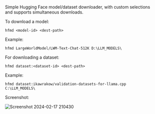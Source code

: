 Simple Hugging Face model/dataset downloader, with custom selections and supports simultaneous downloads.

To download a model:
```
hfmd <model-id> <dest-path>
````
Example:
```
hfmd LargeWorldModel/LWM-Text-Chat-512K D:\LLM_MODELS\
```
For downloading a dataset:
```
hfmd dataset:<dataset-id> <dest-path>
````
Example:
```
hfmd dataset:ikawrakow/validation-datasets-for-llama.cpp C:\LLM_MODELS\
```
Screenshot:

![Screenshot 2024-02-17 210430](https://github.com/dranger003/hfmd/assets/1760549/51333f5f-f477-4ef6-ad0d-b323104e3dbd)

